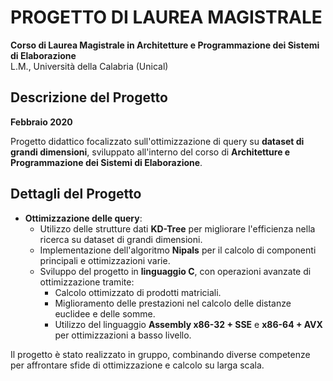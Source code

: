 # PROGETTO DI LAUREA MAGISTRALE

**Corso di Laurea Magistrale in Architetture e Programmazione dei Sistemi di Elaborazione**  
L.M., Università della Calabria (Unical)

## Descrizione del Progetto
**Febbraio 2020**

Progetto didattico focalizzato sull'ottimizzazione di query su **dataset di grandi dimensioni**, sviluppato all'interno del corso di **Architetture e Programmazione dei Sistemi di Elaborazione**.

## Dettagli del Progetto

- **Ottimizzazione delle query**:
  - Utilizzo delle strutture dati **KD-Tree** per migliorare l'efficienza nella ricerca su dataset di grandi dimensioni.
  - Implementazione dell'algoritmo **Nipals** per il calcolo di componenti principali e ottimizzazioni varie.
  - Sviluppo del progetto in **linguaggio C**, con operazioni avanzate di ottimizzazione tramite:
    - Calcolo ottimizzato di prodotti matriciali.
    - Miglioramento delle prestazioni nel calcolo delle distanze euclidee e delle somme.
    - Utilizzo del linguaggio **Assembly x86-32 + SSE** e **x86-64 + AVX** per ottimizzazioni a basso livello.

Il progetto è stato realizzato in gruppo, combinando diverse competenze per affrontare sfide di ottimizzazione e calcolo su larga scala.